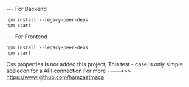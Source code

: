 --- For Backend

```
npm install --legacy-peer-deps
npm start

```

--- For Frontend

```
npm install --legacy-peer-deps
npm start

```

Css properties is not added this project, This test - case is only simple sceledon for a API connection
For more ---->>> https://www.github.com/hamzaatmaca
